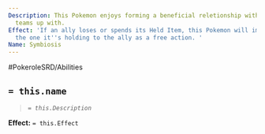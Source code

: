 ```yaml
---
Description: This Pokemon enjoys forming a beneficial reletionship with any ally it
  teams up with.
Effect: 'If an ally loses or spends its Held Item, this Pokemon will immediately give
  the one it''s holding to the ally as a free action. '
Name: Symbiosis
---
```


#PokeroleSRD/Abilities

## `= this.name`

> *`= this.Description`*

**Effect:** `= this.Effect`